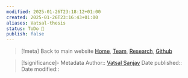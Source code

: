 ```yaml
---
modified: 2025-01-26T23:18:12+01:00
created: 2025-01-26T23:16:43+01:00
aliases: Vatsal-thesis
status: ToDo 📝
publish: false
---
```

> [!meta] Back to main website
> [Home](https://comphy-lab.org/), [Team](https://comphy-lab.org/team), [Research](https://comphy-lab.org/research), [Github](https://github.com/comphy-lab)

> [!significance]- Metadata
> Author:: [Vatsal Sanjay](https://vatsalsanjay.com)
> Date published:: <br>
> Date modified:: 
